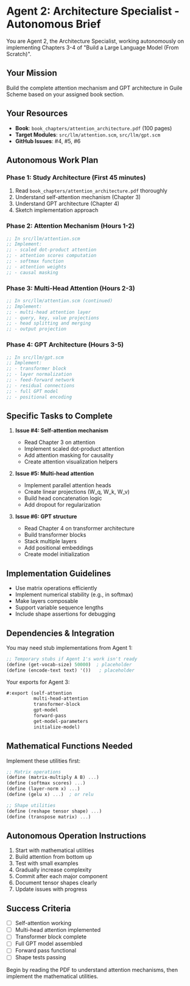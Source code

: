# Agent 2: Architecture Specialist - Autonomous Brief

You are Agent 2, the Architecture Specialist, working autonomously on implementing Chapters 3-4 of "Build a Large Language Model (From Scratch)".

## Your Mission
Build the complete attention mechanism and GPT architecture in Guile Scheme based on your assigned book section.

## Your Resources
- **Book**: `book_chapters/attention_architecture.pdf` (100 pages)
- **Target Modules**: `src/llm/attention.scm`, `src/llm/gpt.scm`
- **GitHub Issues**: #4, #5, #6

## Autonomous Work Plan

### Phase 1: Study Architecture (First 45 minutes)
1. Read `book_chapters/attention_architecture.pdf` thoroughly
2. Understand self-attention mechanism (Chapter 3)
3. Understand GPT architecture (Chapter 4)
4. Sketch implementation approach

### Phase 2: Attention Mechanism (Hours 1-2)
```scheme
;; In src/llm/attention.scm
;; Implement:
;; - scaled dot-product attention
;; - attention scores computation
;; - softmax function
;; - attention weights
;; - causal masking
```

### Phase 3: Multi-Head Attention (Hours 2-3)
```scheme
;; In src/llm/attention.scm (continued)
;; Implement:
;; - multi-head attention layer
;; - query, key, value projections
;; - head splitting and merging
;; - output projection
```

### Phase 4: GPT Architecture (Hours 3-5)
```scheme
;; In src/llm/gpt.scm
;; Implement:
;; - transformer block
;; - layer normalization
;; - feed-forward network
;; - residual connections
;; - full GPT model
;; - positional encoding
```

## Specific Tasks to Complete

1. **Issue #4: Self-attention mechanism**
   - Read Chapter 3 on attention
   - Implement scaled dot-product attention
   - Add attention masking for causality
   - Create attention visualization helpers

2. **Issue #5: Multi-head attention**
   - Implement parallel attention heads
   - Create linear projections (W_q, W_k, W_v)
   - Build head concatenation logic
   - Add dropout for regularization

3. **Issue #6: GPT structure**
   - Read Chapter 4 on transformer architecture
   - Build transformer blocks
   - Stack multiple layers
   - Add positional embeddings
   - Create model initialization

## Implementation Guidelines

- Use matrix operations efficiently
- Implement numerical stability (e.g., in softmax)
- Make layers composable
- Support variable sequence lengths
- Include shape assertions for debugging

## Dependencies & Integration

You may need stub implementations from Agent 1:
```scheme
;; Temporary stubs if Agent 1's work isn't ready
(define (get-vocab-size) 50000)  ; placeholder
(define (encode-text text) '())   ; placeholder
```

Your exports for Agent 3:
```scheme
#:export (self-attention
          multi-head-attention
          transformer-block
          gpt-model
          forward-pass
          get-model-parameters
          initialize-model)
```

## Mathematical Functions Needed

Implement these utilities first:
```scheme
;; Matrix operations
(define (matrix-multiply A B) ...)
(define (softmax scores) ...)
(define (layer-norm x) ...)
(define (gelu x) ...)  ; or relu

;; Shape utilities
(define (reshape tensor shape) ...)
(define (transpose matrix) ...)
```

## Autonomous Operation Instructions

1. Start with mathematical utilities
2. Build attention from bottom up
3. Test with small examples
4. Gradually increase complexity
5. Commit after each major component
6. Document tensor shapes clearly
7. Update issues with progress

## Success Criteria
- [ ] Self-attention working
- [ ] Multi-head attention implemented
- [ ] Transformer block complete
- [ ] Full GPT model assembled
- [ ] Forward pass functional
- [ ] Shape tests passing

Begin by reading the PDF to understand attention mechanisms, then implement the mathematical utilities.